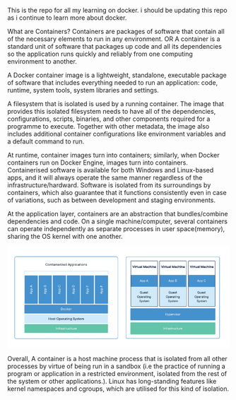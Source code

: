 This is the repo for all my learning on docker. i should be updating this repo as i continue to learn more about docker.

What are Containers?
Containers are packages of software that contain all of the necessary elements to run in any environment. OR A container is a standard unit of software that packages up code and all its dependencies so the application runs quickly and reliably from one computing environment to another. 

A Docker container image is a lightweight, standalone, executable package of software that includes everything needed to run an application: code, runtime, system tools, system libraries and settings.

A filesystem that is isolated is used by a running container. The image that provides this isolated filesystem needs to have all of the dependencies, configurations, scripts, binaries, and other components required for a programme to execute. Together with other metadata, the image also includes additional container configurations like environment variables and a default command to run.

At runtime, container images turn into containers; similarly, when Docker containers run on Docker Engine, images turn into containers. Containerised software is available for both Windows and Linux-based apps, and it will always operate the same manner regardless of the infrastructure/hardward. Software is isolated from its surroundings by containers, which also guarantee that it functions consistently even in case of variations, such as between development and staging environments.

At the application layer, containers are an abstraction that bundles/combine dependencies and code. On a single machine/computer, several containers can operate independently as separate processes in user space(memory), sharing the OS kernel with one another.

![containe vs Virtual Machine](https://github.com/juw0n/docker-getting-started/blob/main/container%20VS%20Vm.png)

Overall, A container is a host machine process that is isolated from all other processes by virtue of being run in a sandbox (i.e the practice of running a program or application in a restricted environment, isolated from the rest of the system or other applications.). Linux has long-standing features like kernel namespaces and cgroups, which are utilised for this kind of isolation.